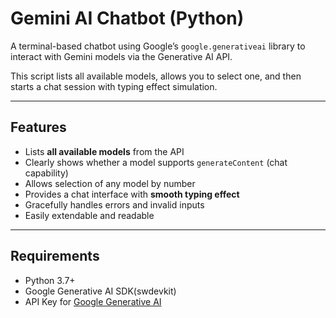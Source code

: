 # Gemini AI Chatbot (Python)

A terminal-based chatbot using Google’s `google.generativeai` library to interact with Gemini models via the Generative AI API.

This script lists all available models, allows you to select one, and then starts a chat session with typing effect simulation.

---

## Features

- Lists **all available models** from the API
- Clearly shows whether a model supports `generateContent` (chat capability)
- Allows selection of any model by number
- Provides a chat interface with **smooth typing effect**
- Gracefully handles errors and invalid inputs
- Easily extendable and readable

---

## Requirements

- Python 3.7+
- Google Generative AI SDK(swdevkit)
- API Key for [Google Generative AI](https://makersuite.google.com/app)
